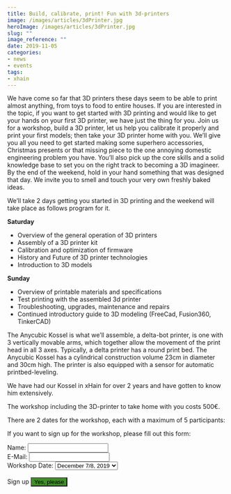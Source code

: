 ```yaml
---
title: Build, calibrate, print! Fun with 3d-printers
image: /images/articles/3dPrinter.jpg
heroImage: /images/articles/3dPrinter.jpg
slug: ""
image_reference: ""
date: 2019-11-05
categories:
- news
- events
tags:
- xhain
---
```


We have come so far that 3D printers these days seem to be able to print almost anything, from toys to food to entire houses.
If you are interested in the topic, if you want to get started with 3D printing and would like to get your hands on your first 3D printer, we have just the thing for you.
Join us for a workshop, build a 3D printer, let us help you calibrate it properly and print your first models; then take your 3D printer home with you.
We’ll give you all you need to get started making some superhero accessories, Christmas presents or that missing piece to the one annoying domestic engineering problem you have. 
You’ll also pick up the core skills and a solid knowledge base to set you on the right track to becoming a 3D imagineer. 
By the end of the weekend, hold in your hand something that was designed that day. We invite you to smell and touch your very own freshly baked ideas.

We’ll take 2 days getting you started in 3D printing and the weekend will take place as follows program for it.

**Saturday**
- Overview of the general operation of 3D printers<br>
- Assembly of a 3D printer kit<br>
- Calibration and optimization of firmware<br>
- History and Future of 3D printer technologies<br>
- Introduction to 3D models<br>

**Sunday**
- Overview of printable materials and specifications<br>
- Test printing with the assembled 3d printer<br>
- Troubleshooting, upgrades, maintenance and repairs<br>
- Continued introductory guide to 3D modeling (FreeCad, Fusion360, TinkerCAD)<br>

The Anycubic Kossel is what we’ll assemble, a delta-bot printer, is one with 3 vertically movable arms, which together allow the movement of the print head in all 3 axes. 
Typically, a delta printer has a round print bed.
The Anycubic Kossel has a cylindrical construction volume 23cm in diameter and 30cm high. The printer is also equipped with a sensor for automatic printbed-leveling.

We have had our Kossel in xHain for over 2 years and have gotten to know him extensively.
 
The workshop including the 3D-printer to take home with you costs 500€.
 
There are 2 dates for the workshop, each with a maximum of 5 participants:


If you want to sign up for the workshop, please fill out this form:
<form action="https://formspree.io/3DPrinterWorkshop@x-hain.de"
      method="POST">      
    <label for="Name">Name:
    	<input type="text" name="Name" title="Name" required>
    </label><br>
    <label for="email">E-Mail:
    	<input type="email" name="_replyto" title="E-Mail" required>
    </label><br>
    <label for="date">Workshop Date:    <select>
  <option value="December">December 7/8, 2019</option>
  <option value="January">January 18/19, 2020</option>
</select> 
<br>
<br>
    <label>Sign up
    	<input type="submit" value="Yes, please" style="background:#408e27">
	</label><br>
</form>
